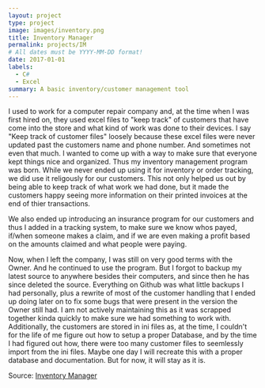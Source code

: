 ```yaml
---
layout: project
type: project
image: images/inventory.png
title: Inventory Manager
permalink: projects/IM
# All dates must be YYYY-MM-DD format!
date: 2017-01-01
labels:
  - C#
  - Excel
summary: A basic inventory/customer management tool
---
```

I used to work for a computer repair company and, at the time when I was first hired on, they used excel files to "keep track" of customers that have come into the store and what kind of work was done to their devices.
I say "Keep track of customer files" loosely because these excel files were never updated past the customers name and phone number. And sometimes not even that much.
I wanted to come up with a way to make sure that everyone kept things nice and organized. Thus my inventory management program was born. While we never ended up using it for inventory or order tracking, we did use it religously for our customers. This not only helped us out by being able to keep track of what work we had done, but it made the customers happy seeing more information on their printed invoices at the end of thier transactions.

We also ended up introducing an insurance program for our customers and thus I added in a tracking system, to make sure we know whos payed, if/when someone makes a claim, and if we are even making a profit based on the amounts claimed and what people were paying.

Now, when I left the company, I was still on very good terms with the Owner. And he continued to use the program. But I forgot to backup my latest source to anywhere besides their computers, and since then he has since deleted the source. Everything on Github was what little backups I had personally, plus a rewrite of most of the customer handling that I ended up doing later on to fix some bugs that were present in the version the Owner still had. I am not actively maintaining this as it was scrapped together kinda quickly to make sure we had something to work with. Additionally, the customers are stored in ini files as, at the time, I couldn't for the life of me figure out how to setup a proper Database, and by the time I had figured out how, there were too many customer files to seemlessly import from the ini files.
Maybe one day I will recreate this with a proper database and documentation. But for now, it will stay as it is.

Source: [Inventory Manager](https://github.com/Joexv/InventoryManager)



